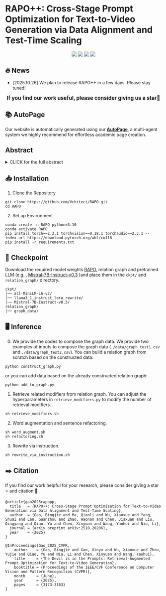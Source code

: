 # RAPO++: Cross-Stage Prompt Optimization for Text-to-Video Generation via Data Alignment and Test-Time Scaling
<p align="center">
  <a href="https://arxiv.org/pdf/2504.11739" target="_blank"><img src="https://img.shields.io/badge/Paper-RAPO-red"></a>
  <a href='https://whynothaha.github.io/Prompt_optimizer/RAPO.html' target="_blank"><img src='https://img.shields.io/badge/ProjectPage-RAPO-blue'></a>
  <a href="https://arxiv.org/abs/2510.20206" target="_blank"><img src="https://img.shields.io/badge/Paper-RAPO++-red"></a>
  <a href='https://whynothaha.github.io/RAPO_plus_github/' target="_blank"><img src='https://img.shields.io/badge/ProjectPage-RAPO++-blue'></a>
</p >

## 🔥 News
- [2025.10.26] We plan to release RAPO++ in a few days. Please stay tuned!


<p align="center">
<strong><big>
If you find our work useful, please consider giving us a star🌟</big></strong>
</p>


## 📚 AutoPage
Our website is automatically generated using our [**AutoPage**](https://mqleet.github.io/AutoPage_ProjectPage/), a multi-agent system we highly recommend for effortless academic page creation.

##  Abstract

<details><summary>CLICK for the full abstract</summary>


> The evolution of Text-to-video (T2V) generative models, trained on large-scale datasets, has been marked by significant progress. However, the sensitivity of T2V generative models to input prompts highlights the critical role of prompt design in influencing generative outcomes. Prior research has predominantly relied on Large Language Models (LLMs) to align user-provided prompts with the distribution of training prompts, albeit without tailored guidance encompassing prompt vocabulary and sentence structure nuances. To this end, we introduce RAPO, a novel Retrieval-
Augmented Prompt Optimization framework. In order to address potential inaccuracies and ambiguous details generated by LLM-generated prompts. RAPO refines the naive prompts through dual optimization branches, selecting thesuperior prompt for T2V generation. The first branch augments user prompts with diverse modifiers extracted from a learned relational graph, refining them to align with the format of training prompts via a fine-tuned LLM. Conversely, the second branch rewrites the naive prompt using a pre-trained LLM following a well-defined instruction set.
Extensive experiments demonstrate that RAPO can effectively enhance both the static and dynamic dimensions of generated videos, demonstrating the significance of prompt optimization for user-provided prompts.
</details>


## 📥 Installation
1. Clone the Repository
```
git clone https://github.com/Vchitect/RAPO.git
cd RAPO
```
2. Set up Environment
```
conda create -n RAPO python=3.10
conda activate RAPO
pip install torch==2.3.1 torchvision==0.18.1 torchaudio==2.3.1 --index-url https://download.pytorch.org/whl/cu118
pip install -r requirements.txt
```

## 🤗 Checkpoint  
Download the required model weights [RAPO](https://huggingface.co/bingjie/RAPO/tree/main), relation graph and pretrained LLM (e.g. , [
Mistral-7B-Instruct-v0.3](https://huggingface.co/mistralai/Mistral-7B-Instruct-v0.3/tree/main) )and place them in the `ckpt/` and `relation_graph/` directory.
```
ckpt/
│── all-MiniLM-L6-v2/
│── llama3_1_instruct_lora_rewrite/
│── Mistral-7B-Instruct-v0.3/
relation_graph/
│── graph_data/
```


## 🖥️ Inference  
0. We provide the codes to compose the graph data. We provide two examples of inputs to compose the graph data (`./data/graph_test1.csv` and `./data/graph_test2.csv`). You can build a relation graph from scratch based on the constructed data:
```
python construct_graph.py
```
or you can add data based on the already constructed relation graph:
```
python add_to_graph.py
```
1. Retrieve related modifiers from relation graph. You can adjust the hyperparameters in `retrieve_modifiers.py` to modify the number of retrieval modifiers.
```
sh retrieve_modifiers.sh
```
2. Word augmentation and sentence refactoring.
```
sh word_augment.sh
sh refactoring.sh
```
3. Rewrite via instruction.
```
sh rewrite_via_instruction.sh
```


## ✒️ Citation
If you find our work helpful for your research, please consider giving a star ⭐ and citation 📝

```
@article{gao2025rapopp,
  title   = {RAPO++: Cross-Stage Prompt Optimization for Text-to-Video Generation via Data Alignment and Test-Time Scaling},
  author  = {Gao, Bingjie and Ma, Qianli and Wu, Xiaoxue and Yang, Shuai and Lan, Guanzhou and Zhao, Haonan and Chen, Jiaxuan and Liu, Qingyang and Qiao, Yu and Chen, Xinyuan and Wang, Yaohui and Niu, Li},
  journal = {arXiv preprint arXiv:2510.20206},
  year    = {2025}
}
```
```
@InProceedings{Gao_2025_CVPR,
    author    = {Gao, Bingjie and Gao, Xinyu and Wu, Xiaoxue and Zhou, Yujie and Qiao, Yu and Niu, Li and Chen, Xinyuan and Wang, Yaohui},
    title     = {The Devil is in the Prompts: Retrieval-Augmented Prompt Optimization for Text-to-Video Generation},
    booktitle = {Proceedings of the IEEE/CVF Conference on Computer Vision and Pattern Recognition (CVPR)},
    month     = {June},
    year      = {2025},
    pages     = {3173-3183}
}
```
